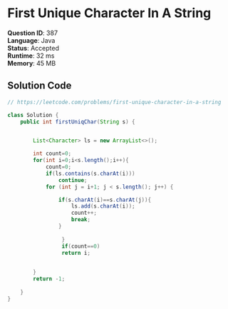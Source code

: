 # First Unique Character In A String

**Question ID**: 387  
**Language**: Java  
**Status**: Accepted  
**Runtime**: 32 ms  
**Memory**: 45 MB  

## Solution Code
```java
// https://leetcode.com/problems/first-unique-character-in-a-string

class Solution {
    public int firstUniqChar(String s) {


        List<Character> ls = new ArrayList<>();

        int count=0;
        for(int i=0;i<s.length();i++){
            count=0;
            if(ls.contains(s.charAt(i)))
                continue;
            for (int j = i+1; j < s.length(); j++) {

                if(s.charAt(i)==s.charAt(j)){
                    ls.add(s.charAt(i));
                    count++;
                    break;
                }
                
                 }
                 if(count==0)
                 return i;           
       

        }
        return -1;
        
    }
}
```
